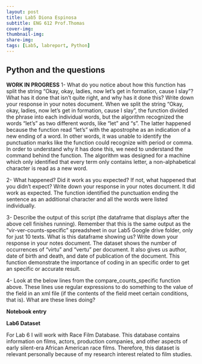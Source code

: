 ```yaml
---
layout: post
title: Lab5 Diona Espinosa
subtitle: ENG 612 Prof.Thomas
cover-img:
thumbnail-img: 
share-img: 
tags: [Lab5, labreport, Python]
---
```


## Python and the questions

**WORK IN PROGRESS**
1- What do you notice about how this function has split the string “Okay, okay, ladies, now let’s get in formation, cause I slay”? What has it done that isn’t quite right, and why has it done this? Write down your response in your notes document.
When we split the string “Okay, okay, ladies, now let’s get in formation, cause I slay”, the function divided the phrase into each individual words, but the algorithm recognized the words “let’s” as two different words, like “let” and “s”. The latter happened because the function read “let’s” with the apostrophe as an indication of a new ending of a word. In other words, it was unable to identify the punctuation marks like the function could recognize with period or comma. In order to understand why it has done this, we need to understand the command behind the function. The algorithm was designed for a machine which only identified that every term only contains letter, a non-alphabetical character is read as a new word.

2- What happened? Did it work as you expected? If not, what happened that you didn’t expect? Write down your response in your notes document.
It did work as expected. The function identified the punctuation ending the sentence as an additional character and all the words were listed individually. 

3- Describe the output of this script (the dataframe that displays after the above cell finishes running). Remember that this is the same output as the “vir-ver-counts-specific” spreadsheet in our Lab5 Google drive folder, only for just 10 texts. What is this dataframe showing us? Write down your response in your notes document.
The dataset shows the number of occurrences of “virtu” and “vertu” per document. It also gives us author, date of birth and death, and date of publication of the document. This function demonstrate the importance of coding in an specific order to get an specific  or accurate result. 

4- Look at the below lines from the compare_counts_specific function above. These lines use regular expressions to do something to the value of the <date> field in an xml file (if the contents of the <date> field meet certain conditions, that is). What are these lines doing?




**Notebook entry**

**Lab6 Dataset**

For Lab 6 I will work with Race Film Database. This database contains information on films, actors, production companies, and other aspects of early silent-era African American race films. 
Therefore, this dataset is relevant personally because of my research interest related to film studies. 